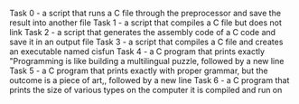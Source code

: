 Task 0 - a script that runs a C file through the preprocessor and save the result into another file
Task 1 - a script that compiles a C file but does not link
Task 2 - a script that generates the assembly code of a C code and save it in an output file
Task 3 - a script that compiles a C file and creates an executable named cisfun
Task 4 - a C program that prints exactly "Programming is like building a multilingual puzzle, followed by a new line
Task 5 - a C program that prints exactly with proper grammar, but the outcome is a piece of art,, followed by a new line
Task 6 - a C program that prints the size of various types on the computer it is compiled and run on

